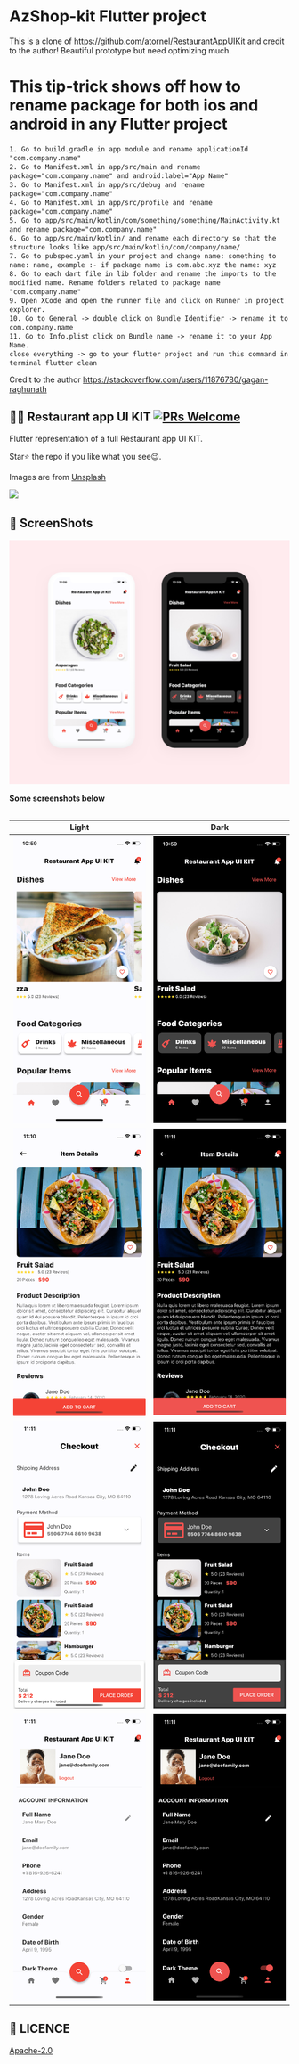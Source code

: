 # AzShop-kit Flutter project
This is a clone of https://github.com/atornel/RestaurantAppUIKit and credit to the author!
Beautiful prototype but need optimizing much.

# This tip-trick shows off how to rename package for both ios and android in any Flutter project

    1. Go to build.gradle in app module and rename applicationId "com.company.name"
    2. Go to Manifest.xml in app/src/main and rename package="com.company.name" and android:label="App Name"
    3. Go to Manifest.xml in app/src/debug and rename package="com.company.name"
    4. Go to Manifest.xml in app/src/profile and rename package="com.company.name"
    5. Go to app/src/main/kotlin/com/something/something/MainActivity.kt and rename package="com.company.name"
    6. Go to app/src/main/kotlin/ and rename each directory so that the structure looks like app/src/main/kotlin/com/company/name/
    7. Go to pubspec.yaml in your project and change name: something to name: name, example :- if package name is com.abc.xyz the name: xyz
    8. Go to each dart file in lib folder and rename the imports to the modified name. Rename folders related to package name "com.company.name"
    9. Open XCode and open the runner file and click on Runner in project explorer.
    10. Go to General -> double click on Bundle Identifier -> rename it to com.company.name
    11. Go to Info.plist click on Bundle name -> rename it to your App Name.
    close everything -> go to your flutter project and run this command in terminal flutter clean
   
   Credit to the author https://stackoverflow.com/users/11876780/gagan-raghunath 

## 🍔🍔 Restaurant app UI KIT [![PRs Welcome](https://img.shields.io/badge/PRs-welcome-brightgreen.svg?style=flat-square)](http://makeapullrequest.com)

Flutter representation of a full Restaurant app UI KIT.

Star⭐ the repo if you like what you see😉.


Images are from [Unsplash](https://unsplash.com)

<a href="https://api.codemagic.io/artifacts/e28bb36b-8062-4065-84cd-e927ce2f7d7d/d34096be-fdda-44fa-ba1d-369264d980af/app-release-universal.apk"><img src="https://playerzon.com/asset/download.png" width="200"></img></a>


## 📸 ScreenShots

<img src="ss/res.png"/>

**Some screenshots below**
<br>
<br>


| Light| Dark|
|------|-------|
|<img src="ss/1.png" width="400">|<img src="ss/2.png" width="400">|
|<img src="ss/3.png" width="400">|<img src="ss/4.png" width="400">|
|<img src="ss/5.png" width="400">|<img src="ss/6.png" width="400">|
|<img src="ss/7.png" width="400">|<img src="ss/8.png" width="400">|


## 🔖 LICENCE
[Apache-2.0](https://github.com/JideGuru/FlutterEbookApp/blob/master/LICENSE)
